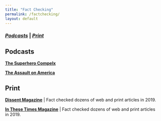 ```yaml
---
title: "Fact Checking"
permalink: /factchecking/
layout: default
---
```

### *[Podcasts](#Podcasts)* \| *[Print](#Print)*


## <a name="Podcasts"><a/>Podcasts

**[The Superhero Compelx](https://open.spotify.com/show/00Gez4EcupwNWA19boWYcq?si=0d713fa3a88c400f&nd=1)**

**[The Assault on America](https://podcasts.apple.com/us/podcast/the-assault-on-america/id1583994242)**

## <a name="Print"><a/>Print

**[Dissent Magazine](https://www.dissentmagazine.org/issue/summer-2019)** \| Fact checked dozens of web and print articles in 2019.

**[In These Times Magazine](https://inthesetimes.com/)** \| Fact checked dozens of web and print articles in 2019.
